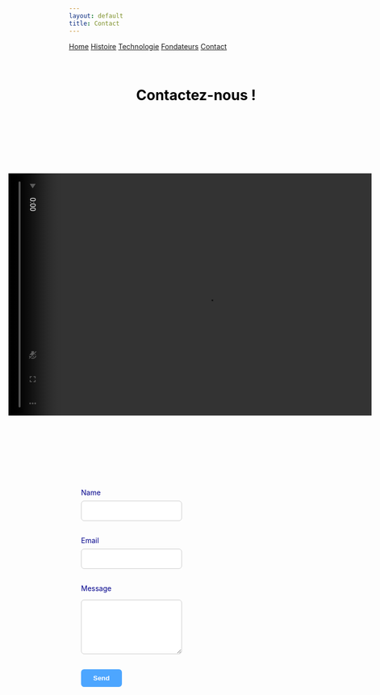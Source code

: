 ```yaml
---
layout: default
title: Contact
---
```


<div class="background">
     <div class="nav-links">
    <a href="{{ site.baseurl }}">Home</a>
    <a href="{{ site.baseurl }}/about.html">Histoire</a>
    <a href="{{ site.baseurl }}/projects.html">Technologie</a>
    <a href="{{ site.baseurl }}/gallery.html">Fondateurs</a>
    <a href="{{ site.baseurl }}/contact.html">Contact</a>
  </div>
  
</div>
<h1 style="text-align:center; padding-top: 2rem;color: black">Contactez-nous !</h1>
<div class="container_contact">

  <div class="video-box_contact">
    <video
    src="{{ site.baseurl }}/assets/video/contact.mp4"
    type="video/mp4"
    autoplay
    muted
    loop
    playsinline
    style="transform: rotate(90deg); width: 480px; height: 720px; object-fit: cover;"
  ></video>
  </div>

  <!-- Your original form on the right -->
  <form id="contact-form" style="flex: 1; padding: 24px;">
    <label for="name" style="display:block;margin-bottom:8px;color: #00008B;">Name</label>
    <input 
  type="text" 
  id="name" 
  name="name" 
  required 
  style="
    width: 200px; 
    height: 40px; 
    margin-bottom: 16px; 
    padding: 8px; 
    border-radius: 6px; 
    border: 1px solid #ccc; 
    background-color: white;
    color: black;
  ">

  <label for="email" style="display:block;margin-bottom:8px;color: #00008B;">Email</label>
    <input 
  type="text" 
  id="email" 
  name="email" 
  required 
  style="
    width: 200px; 
    height: 40px; 
    margin-bottom: 16px; 
    padding: 8px; 
    border-radius: 6px; 
    border: 1px solid #ccc; 
    background-color: white;
    color: black;
  ">

  <label for="message" style="display:block;margin-bottom:8px;color: #00008B;">Message</label>
  <textarea 
    id="message" 
    name="message" 
    rows="6"
    required 
    style="
      width: 200px; 
      margin-bottom: 16px; 
      padding: 8px; 
      border-radius: 6px; 
      border: 1px solid #ccc; 
      background-color: white;
      color: black;
    "></textarea>


  <button type="submit" style="background:#4da6ff;color:#fff;padding:10px 24px;border:none;border-radius:6px;font-weight:bold;cursor:pointer;">Send</button>
</form>
</div>

